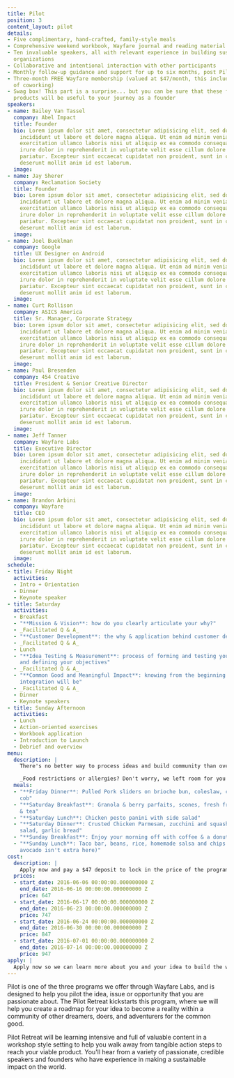 ```yaml
---
title: Pilot
position: 3
content_layout: pilot
details:
- Five complimentary, hand-crafted, family-style meals
- Comprehensive weekend workbook, Wayfare journal and reading material
- Ten invaluable speakers, all with relevant experience in building sustainable, impactful
  organizations
- Collaborative and intentional interaction with other participants
- Monthly follow-up guidance and support for up to six months, post Pilot Retreat
- Three-month FREE Wayfare membership (valued at $47/month, this includes 3 free hours/month
  of coworking)
- Swag box! This part is a surprise... but you can be sure that these fun, hand-curated
  products will be useful to your journey as a founder
speakers:
- name: Bailey Van Tassel
  company: Abel Impact
  title: Founder
  bio: Lorem ipsum dolor sit amet, consectetur adipisicing elit, sed do eiusmod tempor
    incididunt ut labore et dolore magna aliqua. Ut enim ad minim veniam, quis nostrud
    exercitation ullamco laboris nisi ut aliquip ex ea commodo consequat. Duis aute
    irure dolor in reprehenderit in voluptate velit esse cillum dolore eu fugiat nulla
    pariatur. Excepteur sint occaecat cupidatat non proident, sunt in culpa qui officia
    deserunt mollit anim id est laborum.
  image: 
- name: Jay Sherer
  company: Reclamation Society
  title: Founder
  bio: Lorem ipsum dolor sit amet, consectetur adipisicing elit, sed do eiusmod tempor
    incididunt ut labore et dolore magna aliqua. Ut enim ad minim veniam, quis nostrud
    exercitation ullamco laboris nisi ut aliquip ex ea commodo consequat. Duis aute
    irure dolor in reprehenderit in voluptate velit esse cillum dolore eu fugiat nulla
    pariatur. Excepteur sint occaecat cupidatat non proident, sunt in culpa qui officia
    deserunt mollit anim id est laborum.
  image: 
- name: Joel Bueklman
  company: Google
  title: UX Designer on Android
  bio: Lorem ipsum dolor sit amet, consectetur adipisicing elit, sed do eiusmod tempor
    incididunt ut labore et dolore magna aliqua. Ut enim ad minim veniam, quis nostrud
    exercitation ullamco laboris nisi ut aliquip ex ea commodo consequat. Duis aute
    irure dolor in reprehenderit in voluptate velit esse cillum dolore eu fugiat nulla
    pariatur. Excepteur sint occaecat cupidatat non proident, sunt in culpa qui officia
    deserunt mollit anim id est laborum.
  image: 
- name: Curt Rollison
  company: ASICS America
  title: Sr. Manager, Corporate Strategy
  bio: Lorem ipsum dolor sit amet, consectetur adipisicing elit, sed do eiusmod tempor
    incididunt ut labore et dolore magna aliqua. Ut enim ad minim veniam, quis nostrud
    exercitation ullamco laboris nisi ut aliquip ex ea commodo consequat. Duis aute
    irure dolor in reprehenderit in voluptate velit esse cillum dolore eu fugiat nulla
    pariatur. Excepteur sint occaecat cupidatat non proident, sunt in culpa qui officia
    deserunt mollit anim id est laborum.
  image: 
- name: Paul Bresenden
  company: 454 Creative
  title: President & Senior Creative Director
  bio: Lorem ipsum dolor sit amet, consectetur adipisicing elit, sed do eiusmod tempor
    incididunt ut labore et dolore magna aliqua. Ut enim ad minim veniam, quis nostrud
    exercitation ullamco laboris nisi ut aliquip ex ea commodo consequat. Duis aute
    irure dolor in reprehenderit in voluptate velit esse cillum dolore eu fugiat nulla
    pariatur. Excepteur sint occaecat cupidatat non proident, sunt in culpa qui officia
    deserunt mollit anim id est laborum.
  image: 
- name: Jeff Tanner
  company: Wayfare Labs
  title: Executive Director
  bio: Lorem ipsum dolor sit amet, consectetur adipisicing elit, sed do eiusmod tempor
    incididunt ut labore et dolore magna aliqua. Ut enim ad minim veniam, quis nostrud
    exercitation ullamco laboris nisi ut aliquip ex ea commodo consequat. Duis aute
    irure dolor in reprehenderit in voluptate velit esse cillum dolore eu fugiat nulla
    pariatur. Excepteur sint occaecat cupidatat non proident, sunt in culpa qui officia
    deserunt mollit anim id est laborum.
  image: 
- name: Brandon Arbini
  company: Wayfare
  title: CEO
  bio: Lorem ipsum dolor sit amet, consectetur adipisicing elit, sed do eiusmod tempor
    incididunt ut labore et dolore magna aliqua. Ut enim ad minim veniam, quis nostrud
    exercitation ullamco laboris nisi ut aliquip ex ea commodo consequat. Duis aute
    irure dolor in reprehenderit in voluptate velit esse cillum dolore eu fugiat nulla
    pariatur. Excepteur sint occaecat cupidatat non proident, sunt in culpa qui officia
    deserunt mollit anim id est laborum.
  image: 
schedule:
- title: Friday Night
  activities:
  - Intro + Orientation
  - Dinner
  - Keynote speaker
- title: Saturday
  activities:
  - Breakfast
  - "**Mission & Vision**: how do you clearly articulate your why?"
  - _Facilitated Q & A_
  - "**Customer Development**: the why & application behind customer development"
  - _Facilitated Q & A_
  - Lunch
  - "**Idea Testing & Measurement**: process of forming and testing your hypothesis
    and defining your objectives"
  - _Facilitated Q & A_
  - "**Common Good and Meaningful Impact**: knowing from the beginning what your social
    integration will be"
  - _Facilitated Q & A_
  - Dinner
  - Keynote speakers
- title: Sunday Afternoon
  activities:
  - Lunch
  - Action-oriented exercises
  - Workbook application
  - Introduction to Launch
  - Debrief and overview
menu:
  description: |
    There's no better way to process ideas and build community than over good food. Pilot Retreat will be catered by Meat & Vegetables Trading Co. (MVTC), a give-back catering service founded by Jennifer Saunders, who piloted and launched her organization through Wayfare Labs. For every meal catered, MVTC serves one meal to families experiencing transitional homelessness. MVTC serves nostalgic comfort foods made with organic ingredients. Below is our hand-selected menu for Pilot Retreat!

    _Food restrictions or allergies? Don't worry, we left room for you to include those on your application so we can be sure to cater your meals accordingly!_
  meals:
  - "**Friday Dinner**: Pulled Pork sliders on brioche bun, coleslaw, corn on the
    cob"
  - "**Saturday Breakfast**: Granola & berry parfaits, scones, fresh fruit, drip coffee
    & tea"
  - "**Saturday Lunch**: Chicken pesto panini with side salad"
  - "**Saturday Dinner**: Crusted Chicken Parmesan, zucchini and squash side, caesar
    salad, garlic bread"
  - "**Sunday Breakfast**: Enjoy your morning off with coffee & a donut at Sidecar!"
  - "**Sunday Lunch**: Taco bar, beans, rice, homemade salsa and chips (don't worry,
    avocado isn't extra here)"
cost:
  description: |
    Apply now and pay a $47 deposit to lock in the price of the program. The deposit is fully refundable up until July 8.
  prices:
  - start_date: 2016-06-06 00:00:00.000000000 Z
    end_date: 2016-06-16 00:00:00.000000000 Z
    price: 647
  - start_date: 2016-06-17 00:00:00.000000000 Z
    end_date: 2016-06-23 00:00:00.000000000 Z
    price: 747
  - start_date: 2016-06-24 00:00:00.000000000 Z
    end_date: 2016-06-30 00:00:00.000000000 Z
    price: 847
  - start_date: 2016-07-01 00:00:00.000000000 Z
    end_date: 2016-07-14 00:00:00.000000000 Z
    price: 947
apply: |
  Apply now so we can learn more about you and your idea to build the world's best future!
---
```


Pilot is one of the three programs we offer through Wayfare Labs, and is designed to help you pilot the idea, issue or opportunity that you are passionate about. The Pilot Retreat kickstarts this program, where we will help you create a roadmap for your idea to become a reality within a community of other dreamers, doers, and adventurers for the common good.

Pilot Retreat will be learning intensive and full of valuable content in a workshop style setting to help you walk away from tangible action steps to reach your viable product. You'll hear from a variety of passionate, credible speakers and founders who have experience in making a sustainable impact on the world.
